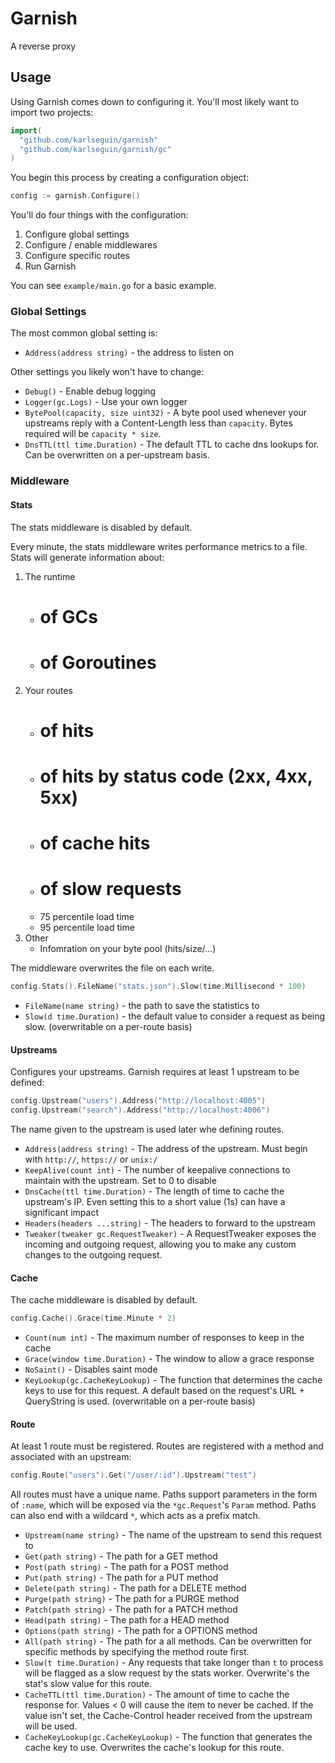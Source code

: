 # Garnish

A reverse proxy

## Usage

Using Garnish comes down to configuring it. You'll most likely want to import two projects:

```go
import(
  "github.com/karlseguin/garnish"
  "github.com/karlseguin/garnish/gc"
)
```

You begin this process by creating a configuration object:

```go
config := garnish.Configure()
```

You'll do four things with the configuration:

1. Configure global settings
2. Configure / enable middlewares
3. Configure specific routes
4. Run Garnish

You can see `example/main.go` for a basic example.

### Global Settings

The most common global setting is:

* `Address(address string)` - the address to listen on

Other settings you likely won't have to change:

* `Debug()` - Enable debug logging
* `Logger(gc.Logs)` - Use your own logger
* `BytePool(capacity, size uint32)` - A byte pool used whenever your upstreams reply with a Content-Length less than `capacity`. Bytes required will be `capacity * size`.
* `DnsTTL(ttl time.Duration)` - The default TTL to cache dns lookups for. Can be overwritten on a per-upstream basis.

### Middleware

#### Stats

The stats middleware is disabled by default.

Every minute, the stats middleware writes performance metrics to a file. Stats will generate information about:

1. The runtime
    - # of GCs
    - # of Goroutines
2. Your routes
    - # of hits
    - # of hits by status code (2xx, 4xx, 5xx)
    - # of cache hits
    - # of slow requests
    - 75 percentile load time
    - 95 percentile load time
3. Other
    - Infomration on your byte pool (hits/size/...)

The middleware overwrites the file on each write.

```go
config.Stats().FileName("stats.json").Slow(time.Millisecond * 100)
```

* `FileName(name string)` - the path to save the statistics to
* `Slow(d time.Duration)` - the default value to consider a request as being slow. (overwritable on a per-route basis)

#### Upstreams

Configures your upstreams. Garnish requires at least 1 upstream to be defined:

```go
config.Upstream("users").Address("http://localhost:4005")
config.Upstream("search").Address("http://localhost:4006")
```

The name given to the upstream is used later whe defining routes.

* `Address(address string)` - The address of the upstream. Must begin with `http://`, `https://` or `unix:/`
* `KeepAlive(count int)` - The number of keepalive connections to maintain with the upstream. Set to 0 to disable
* `DnsCache(ttl time.Duration)` - The length of time to cache the upstream's IP. Even setting this to a short value (1s) can have a significant impact
* `Headers(headers ...string)` - The headers to forward to the upstream
* `Tweaker(tweaker gc.RequestTweaker)` - A RequestTweaker exposes the incoming and outgoing request, allowing you to make any custom changes to the outgoing request.


#### Cache

The cache middleware is disabled by default.

```go
config.Cache().Grace(time.Minute * 2)
```

* `Count(num int)` - The maximum number of responses to keep in the cache
* `Grace(window time.Duration)` - The window to allow a grace response
* `NoSaint()` - Disables saint mode
* `KeyLookup(gc.CacheKeyLookup)` - The function that determines the cache keys to use for this request. A default based on the request's URL + QueryString is used. (overwritable on a per-route basis)

#### Route

At least 1 route must be registered. Routes are registered with a method and associated with an upstream:

```go
config.Route("users").Get("/user/:id").Upstream("test")
```

All routes must have a unique name. Paths support parameters in the form of `:name`, which will be exposed via the `*gc.Request`'s `Param` method. Paths can also end with a wildcard `*`, which acts as a prefix match.

- `Upstream(name string)` - The name of the upstream to send this request to
- `Get(path string)` - The path for a GET method
- `Post(path string)` - The path for a POST method
- `Put(path string)` - The path for a PUT method
- `Delete(path string)` - The path for a DELETE method
- `Purge(path string)` - The path for a PURGE method
- `Patch(path string)` - The path for a PATCH method
- `Head(path string)` - The path for a HEAD method
- `Options(path string)` - The path for a OPTIONS method
- `All(path string)` - The path for a all methods. Can be overwritten for specific methods by specifying the method route first.
- `Slow(t time.Duration)` - Any requests that take longer than `t` to process will be flagged as a slow request by the stats worker. Overwrite's the stat's slow value for this route.
- `CacheTTL(ttl time.Duration)` - The amount of time to cache the response for. Values < 0 will cause the item to never be cached. If the value isn't set, the Cache-Control header received from the upstream will be used.
- `CacheKeyLookup(gc.CacheKeyLookup)` - The function that generates the cache key to use. Overwrites the cache's lookup for this route.

